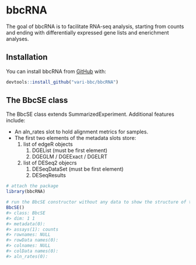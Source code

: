
<!-- README.md is generated from README.Rmd. Please edit that file -->

# bbcRNA

The goal of bbcRNA is to facilitate RNA-seq analysis, starting from
counts and ending with differentially expressed gene lists and
enerichment analyses.

## Installation

You can install bbcRNA from [GitHub](https://github.com/vari-bbc) with:

``` r
devtools::install_github("vari-bbc/bbcRNA")
```

## The BbcSE class

The BbcSE class extends SummarizedExperiment. Additional features
include:

  - An aln\_rates slot to hold alignment metrics for samples.
  - The first two elements of the metadata slots store:
    1.  list of edgeR objects
        1.  DGEList (must be first element)
        2.  DGEGLM / DGEExact / DGELRT
    2.  list of DESeq2 objecrs
        1.  DESeqDataSet (must be first element)
        2.  DESeqResults

<!-- end list -->

``` r
# attach the package
library(bbcRNA)

# run the BbcSE constructor without any data to show the structure of the object
BbcSE()
#> class: BbcSE 
#> dim: 1 1 
#> metadata(0):
#> assays(1): counts
#> rownames: NULL
#> rowData names(0):
#> colnames: NULL
#> colData names(0):
#> aln_rates(0):
```
